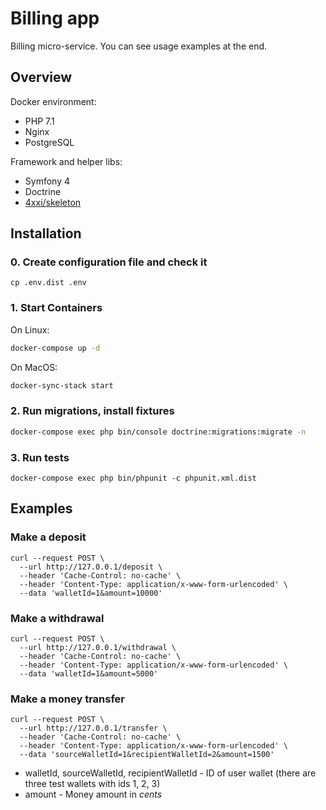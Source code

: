 Billing app
==========

Billing micro-service. 
You can see usage examples at the end.

## Overview

Docker environment:

- PHP 7.1
- Nginx
- PostgreSQL

Framework and helper libs:

- Symfony 4
- Doctrine
- [4xxi/skeleton](https://github.com/4xxi/skeleton)

## Installation

### 0. Create configuration file and check it

```
cp .env.dist .env
```

### 1. Start Containers
On Linux:
```bash
docker-compose up -d
```
On MacOS:
```bash
docker-sync-stack start
```

### 2. Run migrations, install fixtures
```bash
docker-compose exec php bin/console doctrine:migrations:migrate -n
```

### 3. Run tests

```
docker-compose exec php bin/phpunit -c phpunit.xml.dist
```

## Examples

### Make a deposit

```
curl --request POST \
  --url http://127.0.0.1/deposit \
  --header 'Cache-Control: no-cache' \
  --header 'Content-Type: application/x-www-form-urlencoded' \
  --data 'walletId=1&amount=10000'
```

### Make a withdrawal

```
curl --request POST \
  --url http://127.0.0.1/withdrawal \
  --header 'Cache-Control: no-cache' \
  --header 'Content-Type: application/x-www-form-urlencoded' \
  --data 'walletId=1&amount=5000'
```

### Make a money transfer

```
curl --request POST \
  --url http://127.0.0.1/transfer \
  --header 'Cache-Control: no-cache' \
  --header 'Content-Type: application/x-www-form-urlencoded' \
  --data 'sourceWalletId=1&recipientWalletId=2&amount=1500'
```

- walletId, sourceWalletId, recipientWalletId - ID of user wallet (there are three test wallets with ids 1, 2, 3)
- amount - Money amount in _cents_